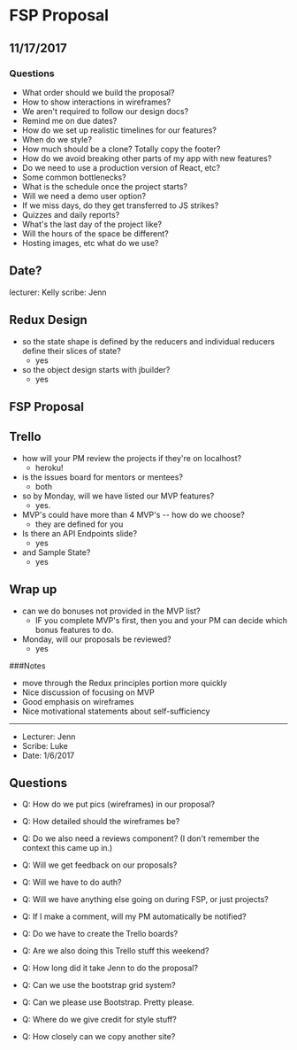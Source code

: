 
# FSP Proposal

## 11/17/2017

### Questions

+ What order should we build the proposal?
+ How to show interactions in wireframes?
+ We aren't required to follow our design docs?
+ Remind me on due dates?
+ How do we set up realistic timelines for our features?
+ When do we style?
+ How much should be a clone? Totally copy the footer?
+ How do we avoid breaking other parts of my app with new features?
+ Do we need to use a production version of React, etc?
+ Some common bottlenecks?
+ What is the schedule once the project starts?
+ Will we need a demo user option?
+ If we miss days, do they get transferred to JS strikes?
+ Quizzes and daily reports?
+ What's the last day of the project like?
+ Will the hours of the space be different?
+ Hosting images, etc what do we use?

## Date?

lecturer: Kelly
scribe: Jenn


## Redux Design
- so the state shape is defined by the reducers and individual
reducers define their slices of state?
  - yes
- so the object design starts with jbuilder?
  - yes

## FSP Proposal

## Trello
- how will your PM review the projects if they're on localhost?
  - heroku!
- is the issues board for mentors or mentees?
  - both
- so by Monday, will we have listed our MVP features?
  - yes.
- MVP's could have more than 4 MVP's -- how do we choose?
  - they are defined for you
- Is there an API Endpoints slide?
  - yes
- and Sample State?
  - yes

## Wrap up
- can we do bonuses not provided in the MVP list?
  - IF you complete MVP's first, then you and your PM can decide
  which bonus features to do.
- Monday, will our proposals be reviewed?
  - yes

###Notes
- move through the Redux principles portion more quickly
- Nice discussion of focusing on MVP
- Good emphasis on wireframes
- Nice motivational statements about self-sufficiency

---

* Lecturer: Jenn
* Scribe: Luke
* Date: 1/6/2017

## Questions

* Q: How do we put pics (wireframes) in our proposal?

* Q: How detailed should the wireframes be?

* Q: Do we also need a reviews component?
 (I don't remember the context this came up in.)

* Q: Will we get feedback on our proposals?

* Q: Will we have to do auth?

* Q: Will we have anything else going on during FSP, or just projects?

* Q: If I make a comment, will my PM automatically be notified?

* Q: Do we have to create the Trello boards?

* Q: Are we also doing this Trello stuff this weekend?

* Q: How long did it take Jenn to do the proposal?

* Q: Can we use the bootstrap grid system?

* Q: Can we please use Bootstrap. Pretty please.

* Q: Where do we give credit for style stuff?

* Q: How closely can we copy another site?
